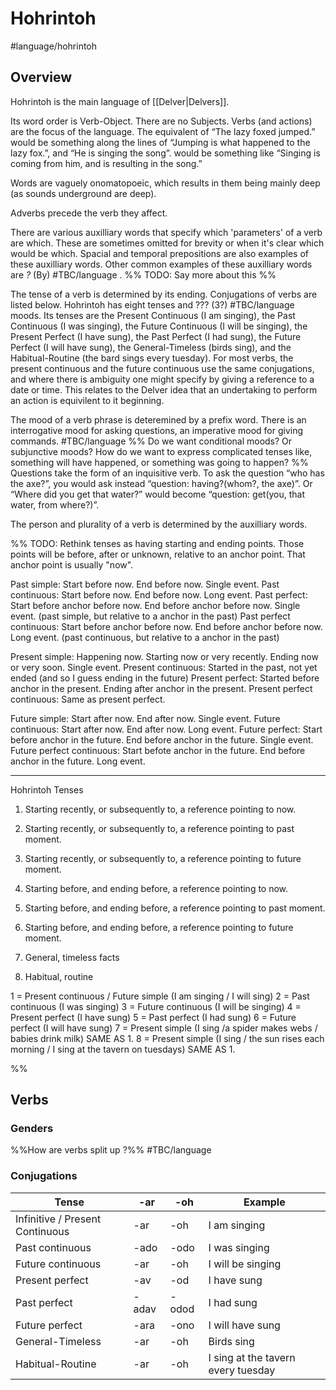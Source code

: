 # Hohrintoh
#language/hohrintoh

## Overview
Hohrintoh is the main language of [[Delver|Delvers]].

Its word order is Verb-Object. There are no Subjects. Verbs (and actions) are the focus of the language. The equivalent of “The lazy foxed jumped.” would be something along the lines of “Jumping is what happened to the lazy fox.”, and “He is singing the song”. would be something like “Singing is coming from him, and is resulting in the song.”

Words are vaguely onomatopoeic, which results in them being mainly deep (as sounds underground are deep).

Adverbs precede the verb they affect.

There are various auxilliary words that specify which 'parameters' of a verb are which. These are sometimes omitted for brevity or when it's clear which would be which. Spacial and temporal prepositions are also examples of these auxilliary words. Other common examples of these auxilliary words are *?* (By) #TBC/language . %% TODO: Say more about this %%

The tense of a verb is determined by its ending. Conjugations of verbs are listed below. Hohrintoh has eight tenses and ??? (3?) #TBC/language  moods.
Its tenses are the Present Continuous (I am singing), the Past Continuous (I was singing), the Future Continuous (I will be singing), the Present Perfect (I have sung), the Past Perfect (I had sung), the Future Perfect (I will have sung), the General-Timeless (birds sing), and the Habitual-Routine (the bard sings every tuesday). For most verbs, the present continuous and the future continuous use the same conjugations, and where there is ambiguity one might specify by giving a reference to a date or time. This relates to the Delver idea that an undertaking to perform an action is equivilent to it beginning.

The mood of a verb phrase is deteremined by a prefix word. There is an interrogative mood for asking questions, an imperative mood for giving commands. #TBC/language %% Do we want conditional moods? Or subjunctive moods? How do we want to express complicated tenses like, something will have happened, or something was going to happen? %%
Questions take the form of an inquisitive verb. To ask the question “who has the axe?”, you would ask instead “question: having?(whom?, the axe)”. Or “Where did you get that water?” would become “question: get(you, that water, from where?)”.

The person and plurality of a verb is determined by the auxilliary words.

%%
TODO: Rethink tenses as having starting and ending points. Those points will be before, after or unknown, relative to an anchor point. That anchor point is usually "now".

Past simple: Start before now. End before now. Single event.
Past continuous: Start before now. End before now. Long event.
Past perfect: Start before anchor before now. End before anchor before now. Single event. (past simple, but relative to a anchor in the past)
Past perfect continuous: Start before anchor before now. End before anchor before now. Long event. (past continuous, but relative to a anchor in the past)

Present simple: Happening now. Starting now or very recently. Ending now or very soon. Single event.
Present continuous: Started in the past, not yet ended (and so I guess ending in the future)
Present perfect: Started before anchor in the present. Ending after anchor in the present.
Present perfect continuous: Same as present perfect. 

Future simple: Start after now. End after now. Single event.
Future continuous: Start after now. End after now. Long event.
Future perfect: Start before anchor in the future. End before anchor in the future. Single event.
Future perfect continuous: Start befote anchor in the future. End before anchor in the future. Long event.

******

Hohrintoh Tenses

1. Starting recently, or subsequently to, a reference pointing to now.
2. Starting recently, or subsequently to, a reference pointing to past moment.
3. Starting recently, or subsequently to, a reference pointing to future moment.

4. Starting before, and ending before, a reference pointing to now.
5. Starting before, and ending before, a reference pointing to past moment.
6. Starting before, and ending before, a reference pointing to future moment.

7. General, timeless facts
8. Habitual, routine

1 = Present continuous / Future simple (I am singing / I will sing)
2 = Past continuous (I was singing)
3 = Future continuous (I will be singing)
4 = Present perfect (I have sung)
5 = Past perfect (I had sung)
6 = Future perfect (I will have sung)
7 = Present simple (I sing /a spider makes webs / babies drink milk) SAME AS 1.
8 = Present simple (I sing / the sun rises each morning / I sing at the tavern on tuesdays) SAME AS 1.

%%

## Verbs
### Genders
%%How are verbs split up ?%%
#TBC/language 

### Conjugations
Tense | -ar | -oh | Example
------|-----|-----|--------
Infinitive / Present Continuous | -ar | -oh | I am singing
Past continuous | -ado | -odo | I was singing
Future continuous | -ar | -oh | I will be singing
Present perfect | -av | -od | I have sung
Past perfect | -adav | -odod | I had sung
Future perfect | -ara | -ono | I will have sung
General-Timeless | -ar | -oh | Birds sing
Habitual-Routine | -ar | -oh | I sing at the tavern every tuesday
